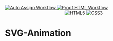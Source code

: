 <a href="https://github.com/CursedPrograms/svg-animations/actions/workflows/auto-assign.yml">
    <img class="workflow-badge workflow-success" src="https://github.com/CursedPrograms/cursed-snake/actions/workflows/auto-assign.yml/badge.svg" alt="Auto Assign Workflow">
</a>

<a href="https://github.com/CursedPrograms/svg-animations/actions/workflows/proof-html.yml">
    <img class="workflow-badge workflow-success" src="https://github.com/CursedPrograms/cursed-snake/actions/workflows/proof-html.yml/badge.svg" alt="Proof HTML Workflow">
</a>

<div align="center">
  <img alt="HTML5" src="https://img.shields.io/badge/html5%20-%23323330.svg?&style=for-the-badge&logo=html5&logoColor=white"/>
  <img alt="CSS3" src="https://img.shields.io/badge/css3%20-%23323330.svg?&style=for-the-badge&logo=css3&logoColor=white"/>
</div>

# SVG-Animation
